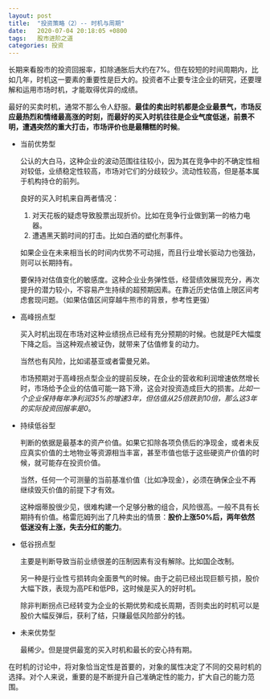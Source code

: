 ```yaml
---
layout: post
title:  "投资策略（2）-- 时机与周期"
date:   2020-07-04 20:18:05 +0800
tags:   股市进阶之道
categories: 投资
---
```


长期来看股市的投资回报率，扣除通胀后大约在7%。但在较短的时间周期内，比如几年，时机这一要素的重要性是巨大的。投资者不止要专注企业的研究，还要理解和运用市场时机，才能取得优异的成绩。

最好的买卖时机，通常不那么令人舒服。**最佳的卖出时机都是企业最景气，市场反应最热烈和情绪最高涨的时刻，而最好的买入时机往往是企业气度低迷，前景不明，遭遇突然的重大打击，市场评价也是最糟糕的时候**。

+ 当前优势型

  公认的大白马，这种企业的波动范围往往较小，因为其在竞争中的不确定性相对较低，业绩稳定性较高，市场对它们的分歧较少。流动性较高，但是基本属于机构持仓的前列。

  良好的买入时机来自两者情况：

  1. 对天花板的疑虑导致股票出现折价。比如在竞争行业做到第一的格力电器。
  2. 遭遇黑天鹅时间的打击。比如白酒的塑化剂事件。

  如果企业在未来相当长的时间内优势不可动摇，而且行业增长驱动力也强劲，则可以长期持有。

  要保持对估值变化的敏感度。这种企业业务弹性低，经营绩效展现充分，再次提升的潜力较小，不容易产生持续的超预期因素。在靠近历史估值上限区间考虑套现问题。（如果估值区间穿越牛熊市的背景，参考性更强）

+ 高峰拐点型

  买入时机出现在市场对这种业绩拐点已经有充分预期的时候。也就是PE大幅度下降之后。当这种观点被证伪，就带来了估值修复的动力。

  当然也有风险，比如诺基亚或者雷曼兄弟。

  市场预期对于高峰拐点型企业的提前反映，在企业的营收和利润增速依然增长时，市场给予企业的估值可能一路下滑，这会对投资造成巨大的损害。*比如一个企业保持每年净利润35%的增速3年，但估值从25倍跌到10倍，那么这3年的实际投资回报率是0*。

+ 持续低谷型

  判断的依据是最基本的资产价值。如果它扣除各项负债后的净现金，或者未反应真实价值的土地物业等资源相当丰富，甚至市值也低于这些硬资产价值的时候，就可能存在投资价值。

  当然，任何一个可测量的当前基准价值（比如净现金），必须在确保企业不再继续毁灭价值的前提下才有效。

  这种烟蒂股很少见，很难构建一个足够分散的组合，风险很高。一般不具有长期持有价值。格雷厄姆列出了几种卖出的情景：**股价上涨50%后，两年依然低迷没有上涨，失去分红的能力**。

+ 低谷拐点型

  主要是判断导致当前业绩很差的压制因素有没有解除。比如国企改制。
  
  另一种是行业性亏损转向全面景气的时候。由于之前已经出现巨额亏损，股价大幅下跌，表现为高PE和低PB，这时候是买入的好时机。

  除非判断拐点已经转变为企业的长期优势和成长周期，否则卖出的时机可以是股价大幅反弹后，获利了结，只赚最低风险部分的钱。

+ 未来优势型

  最稀少。但是提供最宽的买入时机和最长的安心持有期。

在时机的讨论中，将对象恰当定性是首要的，对象的属性决定了不同的交易时机的选择。对个人来说，重要的是不断提升自己准确定性的能力，扩大自己的能力范围。

